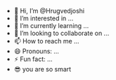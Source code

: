 - 👋 Hi, I’m @Hrugvedjoshi
- 👀 I’m interested in ...
- 🌱 I’m currently learning ...
- 💞️ I’m looking to collaborate on ...
- 📫 How to reach me ...
- 😄 Pronouns: ...
- ⚡ Fun fact: ...
- 😎 you are so smart

<!---
Hrugvedjoshi/Hrugvedjoshi is a ✨ special ✨ repository because its `README.md` (this file) appears on your GitHub profile.
You can click the Preview link to take a look at your changes.
